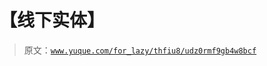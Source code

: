 # 【线下实体】

> 原文：[`www.yuque.com/for_lazy/thfiu8/udz0rmf9gb4w8bcf`](https://www.yuque.com/for_lazy/thfiu8/udz0rmf9gb4w8bcf)



